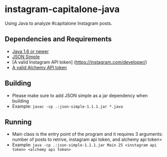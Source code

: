 # instagram-capitalone-java
Using Java to analyze #capitalone Instagram posts. 

## Dependencies and Requirements
* [Java 1.6 or newer](http://www.oracle.com/technetwork/java/javase/downloads/index.html)
* [JSON Simple](https://code.google.com/p/json-simple/)
* [A valid Instagram API token] (https://instagram.com/developer/)
* [A valid Alchemy API token](http://www.alchemyapi.com/)


## Building
* Please make sure to add JSON simple as a jar dependency when building 
* Example: `javac -cp .:json-simple-1.1.1.jar *.java`

## Running
* Main class is the entry point of the program and it requires 3 arguments: number of posts to retrive, instagram api token, and alchemy api token>
* Example: `java -cp .:json-simple-1.1.1.jar Main 25 <instagram api token> <alchemy api token>`



